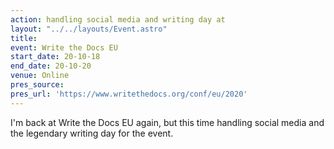 ```yaml
---
action: handling social media and writing day at
layout: "../../layouts/Event.astro"
title:
event: Write the Docs EU
start_date: 20-10-18
end_date: 20-10-20
venue: Online
pres_source:
pres_url: 'https://www.writethedocs.org/conf/eu/2020'
---
```


I'm back at Write the Docs EU again, but this time handling social media and the legendary writing day for the event.
